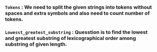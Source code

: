 ### `Tokens` : We need to split the given strings into tokens without spaces and extra symbols and also need to count number of tokens.
### `Lowesst_greatest_substring` : Quesstion is to find the lowest and greatest substring of lexicographical order among substring of given length.
